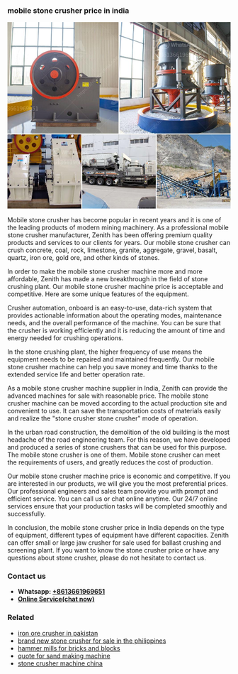 <h3>mobile stone crusher price in india</h3><img src='1708408396.jpg' alt=''><p>Mobile stone crusher has become popular in recent years and it is one of the leading products of modern mining machinery. As a professional mobile stone crusher manufacturer, Zenith has been offering premium quality products and services to our clients for years. Our mobile stone crusher can crush concrete, coal, rock, limestone, granite, aggregate, gravel, basalt, quartz, iron ore, gold ore, and other kinds of stones.</p><p>In order to make the mobile stone crusher machine more and more affordable, Zenith has made a new breakthrough in the field of stone crushing plant. Our mobile stone crusher machine price is acceptable and competitive. Here are some unique features of the equipment.</p><p>Crusher automation, onboard is an easy-to-use, data-rich system that provides actionable information about the operating modes, maintenance needs, and the overall performance of the machine. You can be sure that the crusher is working efficiently and it is reducing the amount of time and energy needed for crushing operations.</p><p>In the stone crushing plant, the higher frequency of use means the equipment needs to be repaired and maintained frequently. Our mobile stone crusher machine can help you save money and time thanks to the extended service life and better operation rate.</p><p>As a mobile stone crusher machine supplier in India, Zenith can provide the advanced machines for sale with reasonable price. The mobile stone crusher machine can be moved according to the actual production site and convenient to use. It can save the transportation costs of materials easily and realize the "stone crusher stone crusher" mode of operation.</p><p>In the urban road construction, the demolition of the old building is the most headache of the road engineering team. For this reason, we have developed and produced a series of stone crushers that can be used for this purpose. The mobile stone crusher is one of them. Mobile stone crusher can meet the requirements of users, and greatly reduces the cost of production.</p><p>Our mobile stone crusher machine price is economic and competitive. If you are interested in our products, we will give you the most preferential prices. Our professional engineers and sales team provide you with prompt and efficient service. You can call us or chat online anytime. Our 24/7 online services ensure that your production tasks will be completed smoothly and successfully.</p><p>In conclusion, the mobile stone crusher price in India depends on the type of equipment, different types of equipment have different capacities. Zenith can offer small or large jaw crusher for sale used for ballast crushing and screening plant. If you want to know the stone crusher price or have any questions about stone crusher, please do not hesitate to contact us.</p><h3>Contact us</h3><ul><li><strong>Whatsapp:&nbsp;<a href="https://wa.me/8613661969651">+8613661969651</a></strong></li><li><a href="https://swt.shibang-china.com/?git&amp;zhl&amp;mobile stone crusher price in india"><strong>Online Service(chat now)</strong></a></li></ul><h3>Related</h3><ul><li><a href='iron ore crusher in pakistan.md'>iron ore crusher in pakistan</a></li><li><a href='brand new stone crusher for sale in the philippines.md'>brand new stone crusher for sale in the philippines</a></li><li><a href='hammer mills for bricks and blocks.md'>hammer mills for bricks and blocks</a></li><li><a href='quote for sand making machine.md'>quote for sand making machine</a></li><li><a href='stone crusher machine china.md'>stone crusher machine china</a></li></ul>